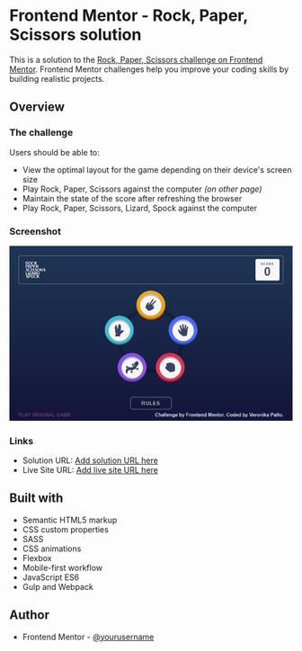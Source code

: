 # Frontend Mentor - Rock, Paper, Scissors solution

This is a solution to the [Rock, Paper, Scissors challenge on Frontend Mentor](https://www.frontendmentor.io/challenges/rock-paper-scissors-game-pTgwgvgH). Frontend Mentor challenges help you improve your coding skills by building realistic projects.

## Overview

### The challenge

Users should be able to:

- View the optimal layout for the game depending on their device's screen size
- Play Rock, Paper, Scissors against the computer _(on other page)_
- Maintain the state of the score after refreshing the browser
- Play Rock, Paper, Scissors, Lizard, Spock against the computer

### Screenshot

![Game's main page](./screenshot.png)

### Links

- Solution URL: [Add solution URL here](https://your-solution-url.com)
- Live Site URL: [Add live site URL here](https://your-live-site-url.com)

## Built with

- Semantic HTML5 markup
- CSS custom properties
- SASS
- CSS animations
- Flexbox
- Mobile-first workflow
- JavaScript ES6
- Gulp and Webpack

## Author

- Frontend Mentor - [@yourusername](https://www.frontendmentor.io/profile/yourusername)

